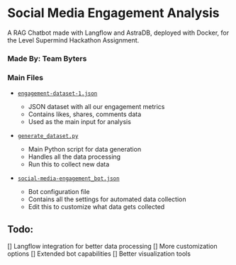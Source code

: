 # Social Media Engagement Analysis

A RAG Chatbot made with Langflow and AstraDB, deployed with Docker, for the Level Supermind Hackathon Assignment.
### Made By: Team Byters

### Main Files
* [`engagement-dataset-1.json`](./engagement-dataset-1.json)
  * JSON dataset with all our engagement metrics
  * Contains likes, shares, comments data
  * Used as the main input for analysis

* [`generate_dataset.py`](./generate_dataset.py)
  * Main Python script for data generation
  * Handles all the data processing
  * Run this to collect new data

* [`social-media-engagement_bot.json`](./social-media-engagement_bot.json)
  * Bot configuration file
  * Contains all the settings for automated data collection
  * Edit this to customize what data gets collected

## Todo:
[] Langflow integration for better data processing
[] More customization options
[] Extended bot capabilities
[] Better visualization tools
